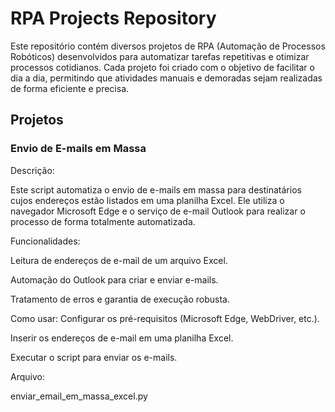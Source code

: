 # RPA Projects Repository #
Este repositório contém diversos projetos de RPA (Automação de Processos Robóticos) desenvolvidos para automatizar tarefas repetitivas e otimizar processos cotidianos. Cada projeto foi criado com o objetivo de facilitar o dia a dia, permitindo que atividades manuais e demoradas sejam realizadas de forma eficiente e precisa.

## Projetos ##

### Envio de E-mails em Massa ###
Descrição:

Este script automatiza o envio de e-mails em massa para destinatários cujos endereços estão listados em uma planilha Excel. Ele utiliza o navegador Microsoft Edge e o serviço de e-mail Outlook para realizar o processo de forma totalmente automatizada.


Funcionalidades:

Leitura de endereços de e-mail de um arquivo Excel.

Automação do Outlook para criar e enviar e-mails.

Tratamento de erros e garantia de execução robusta.


Como usar:
Configurar os pré-requisitos (Microsoft Edge, WebDriver, etc.).

Inserir os endereços de e-mail em uma planilha Excel.

Executar o script para enviar os e-mails.


Arquivo:

enviar_email_em_massa_excel.py
